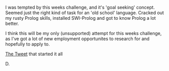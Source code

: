 I was tempted by this weeks challenge, and it's 'goal seeking' concept.
Seemed just the right kind of task for an 'old school' language.
Cracked out my rusty Prolog skills, installed SWI-Prolog and got to know Prolog a lot better.

I think this will be my only (unsupported) attempt for this weeks challenge, 
as I've got a lot of new employment opportunites to research for and hopefully to apply to.

[The Tweet](https://twitter.com/PerlWChallenge/status/1219114965438611458) that started it all 

D.
